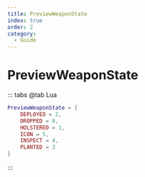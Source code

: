 ```yaml
---
title: PreviewWeaponState
index: true
order: 2
category:
  - Guide
---
```


# PreviewWeaponState
::: tabs
@tab Lua
```lua
PreviewWeaponState = {
    DEPLOYED = 2,
    DROPPED = 0,
    HOLSTERED = 1,
    ICON = 5,
    INSPECT = 4,
    PLANTED = 3
}
```
:::